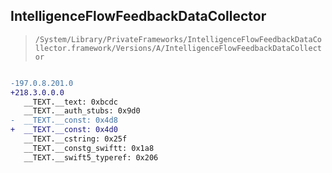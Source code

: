 ## IntelligenceFlowFeedbackDataCollector

> `/System/Library/PrivateFrameworks/IntelligenceFlowFeedbackDataCollector.framework/Versions/A/IntelligenceFlowFeedbackDataCollector`

```diff

-197.0.8.201.0
+218.3.0.0.0
   __TEXT.__text: 0xbcdc
   __TEXT.__auth_stubs: 0x9d0
-  __TEXT.__const: 0x4d8
+  __TEXT.__const: 0x4d0
   __TEXT.__cstring: 0x25f
   __TEXT.__constg_swiftt: 0x1a8
   __TEXT.__swift5_typeref: 0x206

```
